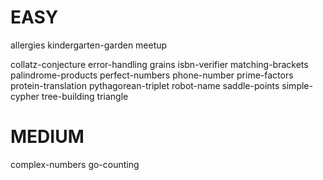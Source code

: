 # EASY
allergies
kindergarten-garden
meetup

collatz-conjecture
error-handling
grains
isbn-verifier
matching-brackets
palindrome-products
perfect-numbers
phone-number
prime-factors
protein-translation
pythagorean-triplet
robot-name
saddle-points
simple-cypher
tree-building
triangle

# MEDIUM
complex-numbers
go-counting
